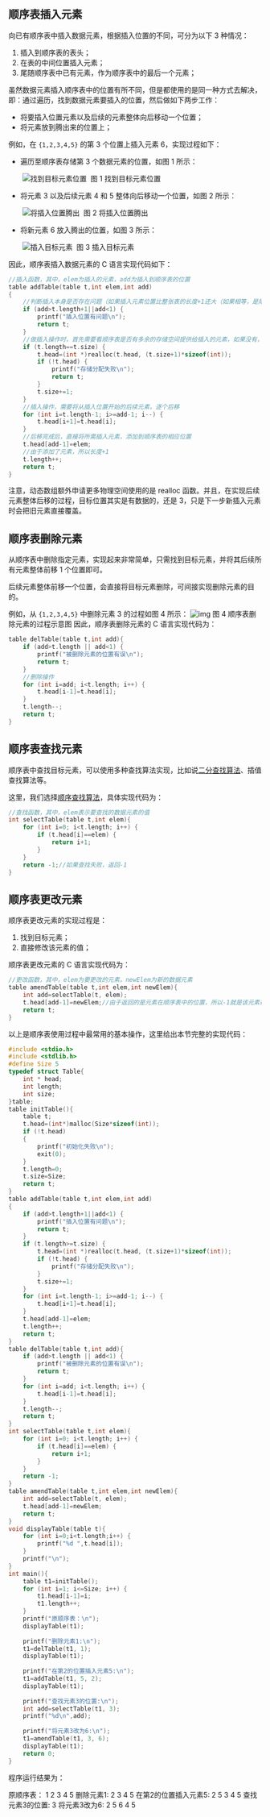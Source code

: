 ## 顺序表插入元素

向已有顺序表中插入数据元素，根据插入位置的不同，可分为以下 3 种情况：

1. 插入到顺序表的表头；
2. 在表的中间位置插入元素；
3. 尾随顺序表中已有元素，作为顺序表中的最后一个元素；


虽然数据元素插入顺序表中的位置有所不同，但是都使用的是同一种方式去解决，即：通过遍历，找到数据元素要插入的位置，然后做如下两步工作：

- 将要插入位置元素以及后续的元素整体向后移动一个位置；
- 将元素放到腾出来的位置上；


例如，在 `{1,2,3,4,5}` 的第 3 个位置上插入元素 6，实现过程如下：

- 遍历至顺序表存储第 3 个数据元素的位置，如图 1 所示：

    ​                                                                   ![找到目标元素位置](http://c.biancheng.net/uploads/allimg/190426/1G315M34-0.gif)
    ​                                                                                             图 1 找到目标元素位置

- 将元素 3 以及后续元素 4 和 5 整体向后移动一个位置，如图 2 所示：


    ​                                                                   ![将插入位置腾出](http://c.biancheng.net/uploads/allimg/190426/1G3152E2-1.gif)
    ​                                                                                               图 2 将插入位置腾出

- 将新元素 6 放入腾出的位置，如图 3 所示：


    ​                                                                    ![插入目标元素](http://c.biancheng.net/uploads/allimg/190426/1G3155263-2.gif)
    ​                                                                                                图 3 插入目标元素 


因此，顺序表插入数据元素的 C 语言实现代码如下：

```c
//插入函数，其中，elem为插入的元素，add为插入到顺序表的位置
table addTable(table t,int elem,int add)
{
    //判断插入本身是否存在问题（如果插入元素位置比整张表的长度+1还大（如果相等，是尾随的情况），或者插入的位置本身不存在，程序作为提示并自动退出）
    if (add>t.length+1||add<1) {
        printf("插入位置有问题\n");
        return t;
    }
    //做插入操作时，首先需要看顺序表是否有多余的存储空间提供给插入的元素，如果没有，需要申请
    if (t.length==t.size) {
        t.head=(int *)realloc(t.head, (t.size+1)*sizeof(int));
        if (!t.head) {
            printf("存储分配失败\n");
            return t;
        }
        t.size+=1;
    } 
    //插入操作，需要将从插入位置开始的后续元素，逐个后移
    for (int i=t.length-1; i>=add-1; i--) {
        t.head[i+1]=t.head[i];
    }
    //后移完成后，直接将所需插入元素，添加到顺序表的相应位置
    t.head[add-1]=elem;
    //由于添加了元素，所以长度+1
    t.length++;
    return t;
}
```

注意，动态数组额外申请更多物理空间使用的是 realloc 函数。并且，在实现后续元素整体后移的过程，目标位置其实是有数据的，还是 3，只是下一步新插入元素时会把旧元素直接覆盖。

## 顺序表删除元素

从顺序表中删除指定元素，实现起来非常简单，只需找到目标元素，并将其后续所有元素整体前移 1 个位置即可。

后续元素整体前移一个位置，会直接将目标元素删除，可间接实现删除元素的目的。

例如，从 `{1,2,3,4,5}` 中删除元素 3 的过程如图 4 所示：
                                                                                   ![img](http://c.biancheng.net/uploads/allimg/190426/1G31532D-3.gif)
                                                                                                     图 4 顺序表删除元素的过程示意图
因此，顺序表删除元素的 C 语言实现代码为：

```c
table delTable(table t,int add){
    if (add>t.length || add<1) {
        printf("被删除元素的位置有误\n");
        return t;
    }
    //删除操作
    for (int i=add; i<t.length; i++) {
        t.head[i-1]=t.head[i];
    }
    t.length--;
    return t;
}
```

## 顺序表查找元素

顺序表中查找目标元素，可以使用多种查找算法实现，比如说[二分查找算法](http://c.biancheng.net/view/3428.html)、插值查找算法等。

这里，我们选择[顺序查找算法](http://c.biancheng.net/view/3427.html)，具体实现代码为：

```c
//查找函数，其中，elem表示要查找的数据元素的值
int selectTable(table t,int elem){
    for (int i=0; i<t.length; i++) {
        if (t.head[i]==elem) {
            return i+1;
        }
    }
    return -1;//如果查找失败，返回-1
}
```

## 顺序表更改元素

顺序表更改元素的实现过程是：

1. 找到目标元素；
2. 直接修改该元素的值；


顺序表更改元素的 C 语言实现代码为：

```c
//更改函数，其中，elem为要更改的元素，newElem为新的数据元素
table amendTable(table t,int elem,int newElem){
    int add=selectTable(t, elem);
    t.head[add-1]=newElem;//由于返回的是元素在顺序表中的位置，所以-1就是该元素在数组中的下标
    return t;
}
```


以上是顺序表使用过程中最常用的基本操作，这里给出本节完整的实现代码：

```C
#include <stdio.h>
#include <stdlib.h>
#define Size 5
typedef struct Table{
    int * head;
    int length;
    int size;
}table;
table initTable(){
    table t;
    t.head=(int*)malloc(Size*sizeof(int));
    if (!t.head)
    {
        printf("初始化失败\n");
        exit(0);
    }
    t.length=0;
    t.size=Size;
    return t;
}
table addTable(table t,int elem,int add)
{
    if (add>t.length+1||add<1) {
        printf("插入位置有问题\n");
        return t;
    }
    if (t.length>=t.size) {
        t.head=(int *)realloc(t.head, (t.size+1)*sizeof(int));
        if (!t.head) {
            printf("存储分配失败\n");
        }
        t.size+=1;
    }
    for (int i=t.length-1; i>=add-1; i--) {
        t.head[i+1]=t.head[i];
    }
    t.head[add-1]=elem;
    t.length++;
    return t;
}
table delTable(table t,int add){
    if (add>t.length || add<1) {
        printf("被删除元素的位置有误\n");
        return t;
    }
    for (int i=add; i<t.length; i++) {
        t.head[i-1]=t.head[i];
    }
    t.length--;
    return t;
}
int selectTable(table t,int elem){
    for (int i=0; i<t.length; i++) {
        if (t.head[i]==elem) {
            return i+1;
        }
    }
    return -1;
}
table amendTable(table t,int elem,int newElem){
    int add=selectTable(t, elem);
    t.head[add-1]=newElem;
    return t;
}
void displayTable(table t){
    for (int i=0;i<t.length;i++) {
        printf("%d ",t.head[i]);
    }
    printf("\n");
}
int main(){
    table t1=initTable();
    for (int i=1; i<=Size; i++) {
        t1.head[i-1]=i;
        t1.length++;
    }
    printf("原顺序表：\n");
    displayTable(t1);
  
    printf("删除元素1:\n");
    t1=delTable(t1, 1);
    displayTable(t1);
  
    printf("在第2的位置插入元素5:\n");
    t1=addTable(t1, 5, 2);
    displayTable(t1);
  
    printf("查找元素3的位置:\n");
    int add=selectTable(t1, 3);
    printf("%d\n",add);
  
    printf("将元素3改为6:\n");
    t1=amendTable(t1, 3, 6);
    displayTable(t1);
    return 0;
}
```

程序运行结果为：

原顺序表：
1 2 3 4 5
删除元素1:
2 3 4 5
在第2的位置插入元素5:
2 5 3 4 5
查找元素3的位置:
3
将元素3改为6:
2 5 6 4 5